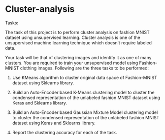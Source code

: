 # Cluster-analysis

Tasks:

The task of this project is to perform cluster analysis on fashion MNIST dataset using unsupervised learning. Cluster analysis is one of the unsupervised machine learning technique which doesn’t require labeled data.

Your task will be that of clustering images and identify it as one of many clusters. You are required to train your unsupervised model using Fashion-MNIST clothing images. Following are the three tasks to be performed:

1. Use KMeans algorithm to cluster original data space of Fashion-MNIST dataset using Sklearns library.

2. Build an Auto-Encoder based K-Means clustering model to cluster the condensed representation of the unlabeled fashion MNIST dataset using Keras and Sklearns library.

3. Build an Auto-Encoder based Gaussian Mixture Model clustering model to cluster the condensed representation of the unlabeled fashion MNIST dataset using Keras and Sklearns library.

4. Report the clustering accuracy for each of the task.
